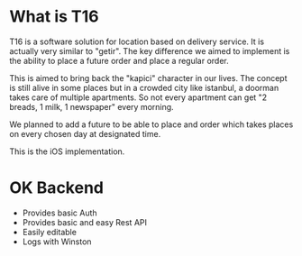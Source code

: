 # What is T16
T16 is a software solution for location based on delivery service. It is actually very similar to "getir". The key difference we aimed to implement is the ability to place a future order and place a regular order.

This is aimed to bring back the "kapici" character in our lives. The concept is still alive in some places but in a crowded city like istanbul, a doorman takes care of multiple apartments. So not every apartment can get "2 breads, 1 milk, 1 newspaper" every morning. 

We planned to add a future to be able to place and order which takes places on every chosen day at designated time.

This is the iOS implementation.

# OK Backend
- Provides basic Auth
- Provides basic and easy Rest API
- Easily editable
- Logs with Winston